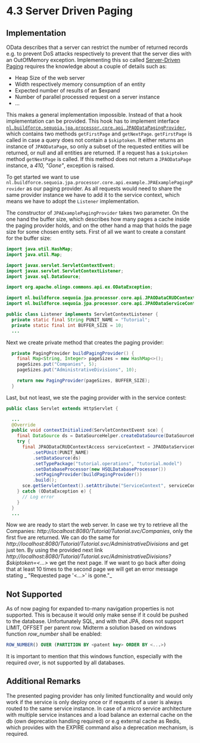 # 4.3 Server Driven Paging
## Implementation
OData describes that a server can restrict the number of returned records e.g. to prevent DoS attacks respectively to prevent that the server dies with an OutOfMemory exception. Implementing this so called [Server-Driven Paging](http://docs.oasis-open.org/odata/odata/v4.0/errata02/os/complete/part1-protocol/odata-v4.0-errata02-os-part1-protocol-complete.html#_Toc406398310) requires the knowledge about a couple of details such as:

- Heap Size of the web server
- Width respectively memory consumption of an entity
- Expected number of results of an $expand
- Number of parallel processed request on a server instance
- ...

This makes a general implementation impossible. Instead of that a hook implementation can be provided. This hook has to implement interface [`nl.buildforce.sequoia.jpa.processor.core.api.JPAODataPagingProvider`](https://github.com/SAP/olingo-jpa-processor-v4/blob/develop/jpa/odata-jpa-processor/src/main/java/com/sap/olingo/jpa/processor/core/api/JPAODataPagingProvider.java), which contains two methods `getFirstPage` and `getNextPage`. `getFirstPage` is called in case a query does not contain a `$skiptoken`. It either returns an instance of `JPAODataPage`, so only a subset of the requested entities will be returned, or null and all entities are returned. If a request has a `$skiptoken` method `getNextPage` is called. If this method does not return a `JPAODataPage` instance, a _410, "Gone"_, exception is raised.

To get started we want to use `nl.buildforce.sequoia.jpa.processor.core.api.example.JPAExamplePagingProvider` as our paging provider. As all requests would need to share the same provider instance we have to add it to the service context, which means we have to adopt the `Listener` implementation.

The constructor of `JPAExamplePagingProvider` takes two parameter. On the one hand the buffer size, which describes how many pages a cache inside the paging provider holds, and on the other hand a map that holds the page size for some chosen entity sets. First of all we want to create a constant for the buffer size:
```Java
import java.util.HashMap;
import java.util.Map;

import javax.servlet.ServletContextEvent;
import javax.servlet.ServletContextListener;
import javax.sql.DataSource;

import org.apache.olingo.commons.api.ex.ODataException;

import nl.buildforce.sequoia.jpa.processor.core.api.JPAODataCRUDContextAccess;
import nl.buildforce.sequoia.jpa.processor.core.api.JPAODataServiceContext;

public class Listener implements ServletContextListener {
  private static final String PUNIT_NAME = "Tutorial";
  private static final int BUFFER_SIZE = 10;
  ...
```
Next we create private method that creates the paging provider:
```Java
  private PagingProvider buildPagingProvider() {
    final Map<String, Integer> pageSizes = new HashMap<>();
    pageSizes.put("Companies", 5);
    pageSizes.put("AdministrativeDivisions", 10);

    return new PagingProvider(pageSizes, BUFFER_SIZE);
  }
```

Last, but not least, we ste the paging provider with in the service contest:
```Java
public class Servlet extends HttpServlet {

  ...
  @Override
  public void contextInitialized(ServletContextEvent sce) {
    final DataSource ds = DataSourceHelper.createDataSource(DataSourceHelper.DB_HSQLDB);
    try {
      final JPAODataCRUDContextAccess serviceContext = JPAODataServiceContext.with()
          .setPUnit(PUNIT_NAME)
          .setDataSource(ds)
          .setTypePackage("tutorial.operations", "tutorial.model")
          .setDatabaseProcessor(new HSQLDatabaseProcessor())
          .setPagingProvider(buildPagingProvider())
          .build();
      sce.getServletContext().setAttribute("ServiceContext", serviceContext);
    } catch (ODataException e) {
      // Log error
    }
  }
  ...

```
Now we are ready to start the web server.
In case we try to retrieve all the Companies: _http://localhost:8080/Tutorial/Tutorial.svc/Companies_, only the first five are returned. We can do the same for _http://localhost:8080/Tutorial/Tutorial.svc/AdministrativeDivisions_ and get just ten. By using the provided next link _http://localhost:8080/Tutorial/Tutorial.svc/AdministrativeDivisions?$skiptoken=<...>_ we get the next page. If we want to go back after doing that at least 10 times to the second page we will get an error message stating _	"Requested page '<...>' is gone."_

## Not Supported
As of now paging for expanded to-many navigation properties is not supported. This is because it would only make sense if it could be pushed to the database. Unfortunately SQL, and with that JPA, does not support LIMIT, OFFSET per parent row. Midterm a solution based on windows function _row_number_ shall be enabled:

```SQL
ROW_NUMBER() OVER (PARTITION BY <patent key> ORDER BY <...>)
```

It is important to mention that this windows function, especially with the required _over_, is not supported by all databases.

## Additional Remarks
The presented paging provider has only limited functionality and would only work if the service is only deploy once or if requests of a user is always routed to the same service instance. In case of a micro service architecture with multiple service instances and a load balance an external cache on the db (own deprecation handling required) or e.g external cache as Redis, which provides with the EXPIRE command also a deprecation mechanism, is required.